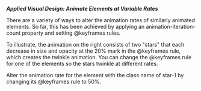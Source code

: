 ***Applied Visual Design: Animate Elements at Variable Rates***

There are a variety of ways to alter the animation rates of similarly animated elements. So far, this has been achieved by applying an animation-iteration-count property and setting @keyframes rules.

To illustrate, the animation on the right consists of two "stars" that each decrease in size and opacity at the 20% mark in the @keyframes rule, which creates the twinkle animation. You can change the @keyframes rule for one of the elements so the stars twinkle at different rates.


Alter the animation rate for the element with the class name of star-1 by changing its @keyframes rule to 50%.
